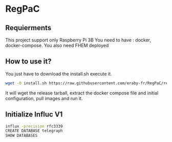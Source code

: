 # RegPaC
## Requierments
This project support only Raspberry Pi 3B
You need to have : docker, docker-compose.
You also need FHEM deployed

## How to use it?
You just have to download the install.sh execute it.

```bash
wget -O install.sh https://raw.githubusercontent.com/eraby-fr/RegPaC/refs/heads/main/install.sh
```

It will wget the release tarball, extract the docker compose file and initial configuration, pull images and run it.

## Initialize Influc V1
```bash
influx -precision rfc3339
CREATE DATABASE telegraph
SHOW DATABASES
```